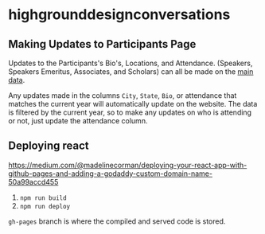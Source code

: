 # highgrounddesignconversations

## Making Updates to Participants Page

Updates to the Participants's Bio's, Locations, and Attendance. (Speakers, Speakers Emeritus, Associates, and Scholars) can all be made on the [main data](https://docs.google.com/spreadsheets/d/1qiS7xcxLwX8iwF9cs5CVKMKcJapze2UR382BO3-G82Q/edit?gid=0#gid=0).

Any updates made in the columns `City`, `State`, `Bio`, or attendance that matches the current year will automatically update on the website. The data is filtered by the current year, so to make any updates on who is attending or not, just update the attendance column. 

## Deploying react

https://medium.com/@madelinecorman/deploying-your-react-app-with-github-pages-and-adding-a-godaddy-custom-domain-name-50a99accd455

1. `npm run build`
2. `npm run deploy`

`gh-pages` branch is where the compiled and served code is stored.
